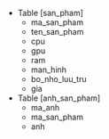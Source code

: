 * Table [san_pham]
  - ma_san_pham
  - ten_san_pham
  - cpu
  - gpu
  - ram
  - man_hinh
  - bo_nho_luu_tru
  - gia
* Table [anh_san_pham]
  - ma_anh
  - ma_san_pham
  - anh
